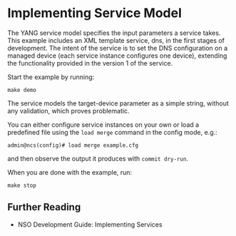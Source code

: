 Implementing Service Model
==========================

The YANG service model specifies the input parameters a service takes.
This example includes an XML template service, dns, in the first stages
of development. The intent of the service is to set the DNS configuration
on a managed device (each service instance configures one device),
extending the functionality provided in the version 1 of the service.

Start the example by running:

    make demo

The service models the target-device parameter as a simple string,
without any validation, which proves problematic.

You can either configure service instances on your own or load a predefined
file using the `load merge` command in the config mode, e.g.:

    admin@ncs(config)# load merge example.cfg

and then observe the output it produces with `commit dry-run`.

When you are done with the example, run:

    make stop

Further Reading
---------------

+ NSO Development Guide: Implementing Services
